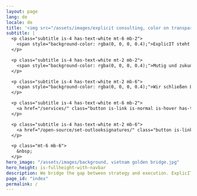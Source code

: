 ```yaml
---
layout: page
lang: de
locale: de
title: '<img src="/assets/images/explicit consulting, color on transparent, company and slogan.png" alt="ExplicIT Consulting. We bridge the gap." class="mb-2" style="height: 3em; object-fit: contain; margin-left:-0.25em;"><!--ExplicIT Consulting. We bridge the gap.-->'
subtitle: |
  <p class="subtitle is-4 has-text-white mt-6 mb-2">
    <span style="background-color: rgba(0, 0, 0, 0.4);">ExplicIT steht für spezifische, klare und detaillierte IT-Beratung.</span>
  </p>

  <p class="subtitle is-4 has-text-white mt-2 mb-2">
    <span style="background-color: rgba(0, 0, 0, 0.4);">Mutig und zukunftsorientiert, immer realistisch und ohne Dampfplauderei.</span>
  </p>

  <p class="subtitle is-4 has-text-white mt-2 mb-6">
    <span style="background-color: rgba(0, 0, 0, 0.4);">Wir schließen Lücken, mit unseren Köpfen in den Wolken und unseren Füßen fest am Boden.</span>
  </p>

  <p class="subtitle is-4 has-text-white mt-6 mb-2">
    <a href="/services/" class="button is-link is-normal is-hover has-text-black has-text-weight-bold" style="background-color: limegreen;">>> Welche Lücke dürfen wir für Sie schließen?</a>
  </p>

  <p class="subtitle is-4 has-text-white mt-2 mb-6">
    <a href="/open-source/set-outlooksignatures/" class="button is-link is-normal is-hover has-text-black has-text-weight-bold" style="background-image: linear-gradient(to right, darkgoldenrod, goldenrod, darkgoldenrod, goldenrod, darkgoldenrod);">>> Set-OutlookSignatures Benefactor Circle Add-On</a>
  </p>

  <p class="mt-6 mb-6">
    &nbsp;
  </p>
hero_image: "/assets/images/background, vietnam golden bridge.jpg"
hero_height: is-fullheight-with-navbar
description: We bridge the gap between strategy and execution. ExplicIT stands for specific, clear and detailed IT consulting.
page_id: "index"
permalink: /
---
```

